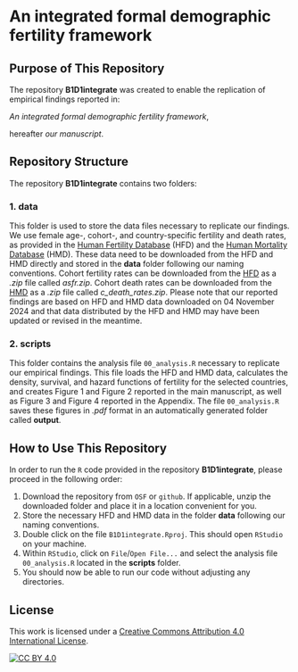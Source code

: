 # An integrated formal demographic fertility framework

## Purpose of This Repository
The repository **B1D1integrate** was created to enable the replication of empirical findings reported in:

*An integrated formal demographic fertility framework*,

hereafter *our manuscript*.

## Repository Structure
The repository **B1D1integrate** contains two folders:

### 1. data
This folder is used to store the data files necessary to replicate our findings. We use female age-, cohort-, and country-specific fertility and death rates, as provided in the [Human Fertility Database](https://humanfertility.org) (HFD) and the [Human Mortality Database](https://mortality.org) (HMD). These data need to be downloaded from the HFD and HMD directly and stored in the **data** folder following our naming conventions. Cohort fertility rates can be downloaded from the [HFD](https://humanfertility.org/Data/ZippedDataFiles) as a *.zip* file called *asfr.zip*. Cohort death rates can be downloaded from the [HMD](https://www.mortality.org/Data/ZippedDataFiles) as a *.zip* file called *c_death_rates.zip*. Please note that our reported findings are based on HFD and HMD data downloaded on 04 November 2024 and that data distributed by the HFD and HMD may have been updated or revised in the meantime.

### 2. scripts
This folder contains the analysis file `00_analysis.R` necessary to replicate our empirical findings. This file loads the HFD and HMD data, calculates the density, survival, and hazard functions of fertility for the selected countries, and creates Figure 1 and Figure 2 reported in the main manuscript, as well as Figure 3 and Figure 4 reported in the Appendix. The file `00_analysis.R` saves these figures in *.pdf* format in an automatically generated folder called **output**.  

## How to Use This Repository
In order to run the `R` code provided in the repository **B1D1integrate**, please proceed in the following order:

1. Download the repository from `OSF` or `github`. If applicable, unzip the downloaded folder and place it in a location convenient for you. 
2. Store the necessary HFD and HMD data in the folder **data** following our naming conventions. 
3. Double click on the file `B1D1integrate.Rproj`. This should open `RStudio` on your machine.  
4. Within `RStudio`, click on `File`/`Open File...` and select the analysis file `00_analysis.R` located in the **scripts** folder.
5. You should now be able to run our code without adjusting any directories.

## License
This work is licensed under a
[Creative Commons Attribution 4.0 International License][cc-by].

[![CC BY 4.0][cc-by-image]][cc-by]

[cc-by]: http://creativecommons.org/licenses/by/4.0/
[cc-by-image]: https://i.creativecommons.org/l/by/4.0/88x31.png
